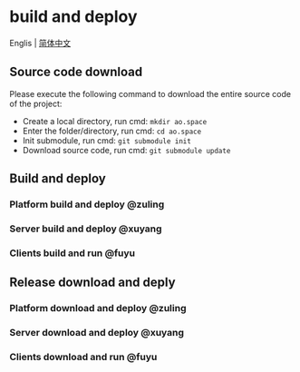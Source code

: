 # build and deploy

Englis | [简体中文](build-and-deploy_CN.md)

## Source code download

Please execute the following command to download the entire source code of the project:

- Create a local directory, run cmd: `mkdir ao.space`
- Enter the folder/directory, run cmd: `cd ao.space`
- Init submodule, run cmd: `git submodule init`
- Download source code, run cmd: `git submodule update`

## Build and deploy

### Platform build and deploy @zuling
<!-- 包括环境准备、构建和部署 !-->

### Server build and deploy @xuyang
<!-- 包括环境准备、构建和部署 !-->

### Clients build and run  @fuyu
<!-- 包括环境准备、构建和部署 !-->

## Release download and deply

### Platform download and deploy @zuling

### Server download and deploy @xuyang

### Clients download and run  @fuyu
